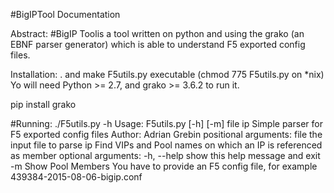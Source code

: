 #BigIPTool Documentation

Abstract:
#BigIP Toolis a tool written on python and using the grako (an EBNF parser generator) which is able to understand F5 exported config files.

Installation:
. and make F5utils.py executable (chmod 775 F5utils.py on *nix)
Yo will need Python >= 2.7, and grako >= 3.6.2 to run it.

pip install grako


#Running:
./F5utils.py -h
Usage: F5utils.py [-h] [-m] file ip
Simple parser for F5 exported config files Author: Adrian Grebin
positional arguments:
file the input file to parse
ip Find VIPs and Pool names on which an IP is referenced as member
optional arguments:
-h, --help show this help message and exit
-m Show Pool Members
You have to provide an F5 config file, for example 439384-2015-08-06-bigip.conf 


